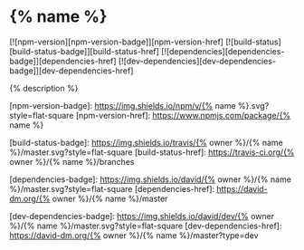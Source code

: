 # {% name %}

[![npm-version][npm-version-badge]][npm-version-href]
[![build-status][build-status-badge]][build-status-href]
[![dependencies][dependencies-badge]][dependencies-href]
[![dev-dependencies][dev-dependencies-badge]][dev-dependencies-href]


{% description %}


[npm-version-badge]: https://img.shields.io/npm/v/{% name %}.svg?style=flat-square
[npm-version-href]: https://www.npmjs.com/package/{% name %}

[build-status-badge]: https://img.shields.io/travis/{% owner %}/{% name %}/master.svg?style=flat-square
[build-status-href]: https://travis-ci.org/{% owner %}/{% name %}/branches

[dependencies-badge]: https://img.shields.io/david/{% owner %}/{% name %}/master.svg?style=flat-square
[dependencies-href]: https://david-dm.org/{% owner %}/{% name %}/master

[dev-dependencies-badge]: https://img.shields.io/david/dev/{% owner %}/{% name %}/master.svg?style=flat-square
[dev-dependencies-href]: https://david-dm.org/{% owner %}/{% name %}/master?type=dev
